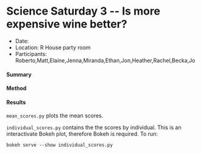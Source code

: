 # Science Saturday 3 -- Is more expensive wine better?

- Date: 
- Location: R House party room
- Participants: Roberto,Matt,Elaine,Jenna,Miranda,Ethan,Jon,Heather,Rachel,Becka,Jo

#### Summary

#### Method

#### Results
`mean_scores.py` plots the mean scores.

`individual_scores.py` contains the the scores by individual. This is an interactivate Bokeh plot, therefore Bokeh is required. To run:

```bokeh serve --show individual_scores.py```

